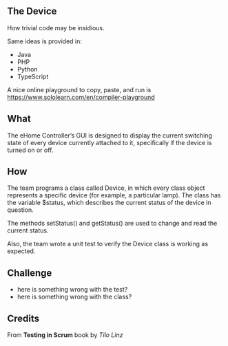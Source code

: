 ## The Device

How trivial code may be insidious.

Same ideas is provided in:

* Java
* PHP
* Python
* TypeScript

A nice online playground to copy, paste, and run is https://www.sololearn.com/en/compiler-playground  

## What

The eHome Controller’s GUI is designed to display the current switching state
of every device currently attached to it, specifically if the device is turned on or off.

## How
The team programs a class called Device, in which every class object represents a
specific device (for example, a particular lamp). The class has the variable $status,
which describes the current status of the device in question.

The methods setStatus() and getStatus() are used to change and read the current status.

Also, the team wrote a unit test to verify the Device class is working as expected.

## Challenge

* here is something wrong with the test?
* here is something wrong with the class?

## Credits

From **Testing in Scrum** book by *Tilo Linz*
